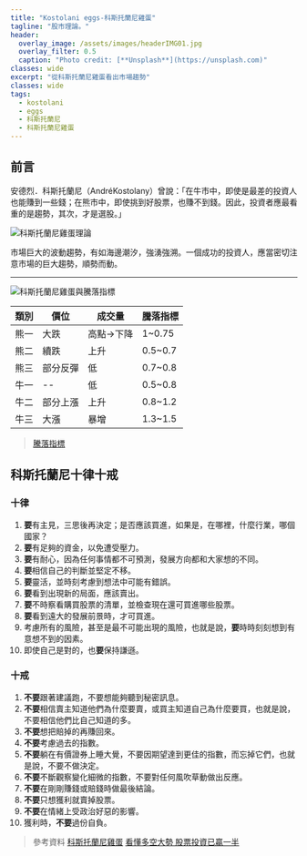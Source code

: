 ```yaml
---
title: "Kostolani eggs-科斯托蘭尼雞蛋"
tagline: "股市理論。"
header:
  overlay_image: /assets/images/headerIMG01.jpg
  overlay_filter: 0.5
  caption: "Photo credit: [**Unsplash**](https://unsplash.com)"
classes: wide
excerpt: "從科斯托蘭尼雞蛋看出市場趨勢"
classes: wide
tags:
  - kostolani
  - eggs
  - 科斯托蘭尼
  - 科斯托蘭尼雞蛋
---
```


## 前言

安德烈．科斯托蘭尼（AndréKostolany）曾說：「在牛市中，即使是最差的投資人也能賺到一些錢；在熊市中，即使挑到好股票，也賺不到錢。因此，投資者應最看重的是趨勢，其次，才是選股。」


![科斯托蘭尼雞蛋理論](https://i.imgur.com/CESklBs.png)

市場巨大的波動趨勢，有如海邊潮汐，強湧強溯。一個成功的投資人，應當密切注意市場的巨大趨勢，順勢而動。

---

![科斯托蘭尼雞蛋與騰落指標](https://i.imgur.com/VtEvqEi.jpg)

|類別|價位|成交量|騰落指標|
|--|--|--|--|
|熊一|大跌|高點->下降|1~0.75|
|熊二|續跌|上升|0.5~0.7|
|熊三|部分反彈|低|0.7~0.8|
|牛一|--|低|0.5~0.8|
|牛二|部分上漲|上升|0.8~1.2|
|牛三|大漲|暴增|1.3~1.5|

> [騰落指標](https://histock.tw/stock/indicator.aspx)

## 科斯托蘭尼十律十戒

### 十律

1. **要**有主見，三思後再決定；是否應該買進，如果是，在哪裡，什麼行業，哪個國家？  
2. **要**有足夠的資金，以免遭受壓力。  
3. **要**有耐心，因為任何事情都不可預測，發展方向都和大家想的不同。  
4. **要**相信自己的判斷並堅定不移。  
5. **要**靈活，並時刻考慮到想法中可能有錯誤。  
6. **要**看到出現新的局面，應該賣出。  
7. **要**不時察看購買股票的清單，並檢查現在還可買進哪些股票。  
8. **要**看到遠大的發展前景時，才可買進。  
9. 考慮所有的風險，甚至是最不可能出現的風險，也就是說，**要**時時刻刻想到有意想不到的因素。  
10. 即使自己是對的，也**要**保持謙遜。

### 十戒

1. **不要**跟著建議跑，不要想能夠聽到秘密訊息。  
2. **不要**相信賣主知道他們為什麼要賣，或買主知道自己為什麼要買，也就是說，不要相信他們比自己知道的多。  
3. **不要**想把賠掉的再賺回來。  
4. **不要**考慮過去的指數。  
5. **不要**躺在有價證券上睡大覺，不要因期望達到更佳的指數，而忘掉它們，也就是說，不要不做決定。  
6. **不要**不斷觀察變化細微的指數，不要對任何風吹草動做出反應。  
7. **不要**在剛剛賺錢或賠錢時做最後結論。  
8. **不要**只想獲利就賣掉股票。  
9. **不要**在情緒上受政治好惡的影響。  
10. 獲利時，**不要**過份自負。

> 參考資料
> [科斯托蘭尼雞蛋](https://xji6mp6cl4.pixnet.net/blog/post/351611360-%E7%A7%91%E6%96%AF%E6%89%98%E8%98%AD%E5%B0%BC%E7%9A%84%E5%8D%81%E5%BE%8B%E5%8D%81%E8%AA%A1%E8%88%87%E9%9B%9E%E8%9B%8B%E7%90%86%E8%AB%96)
> [看懂多空大勢 股票投資已贏一半](https://www.businesstoday.com.tw/article-content-80402-110555)
<!--stackedit_data:
eyJoaXN0b3J5IjpbLTk0ODQyNzg2NSwxNzQzOTU2ODc1LC0xNj
ExMjIxNjU5LDE1ODE0ODIxNDksMTM0NDA4Mjc1MSwxNDA2NzIx
NjEyXX0=
-->